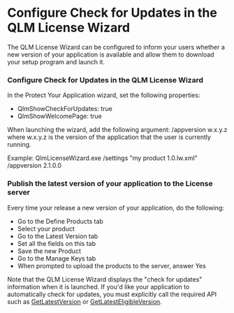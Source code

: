 # Configure Check for Updates in the QLM License Wizard

The QLM License Wizard can be configured to inform your users whether a new version of your application is available and allow them to download your setup program and launch it.

### Configure Check for Updates in the QLM License Wizard

In the Protect Your Application wizard, set the following properties:

* QlmShowCheckForUpdates: true
* QlmShowWelcomePage: true

When launching the wizard, add the following argument: /appversion w.x.y.z where w.x.y.z is the version of the application that the user is currently running.

Example: QlmLicenseWizard.exe /settings "my product 1.0.lw.xml" /appversion 2.1.0.0

### Publish the latest version of your application to the License server

Every time your release a new version of your application, do the following:

* Go to the Define Products tab
* Select your product
* Go to the Latest Version tab
* Set all the fields on this tab
* Save the new Product
* Go to the Manage Keys tab
* When prompted to upload the products to the server, answer Yes

Note that the QLM License Wizard displays the "check for updates" information when it is launched. If you'd like your application to automatically check for updates, you must explicitly call the required API such as [GetLatestVersion](../api-reference/qlmlicense/application-methods/getlatestversion.md) or [GetLatestEligibleVersion](../api-reference/qlmlicense/application-methods/getlatesteligibleversion.md).&#x20;
